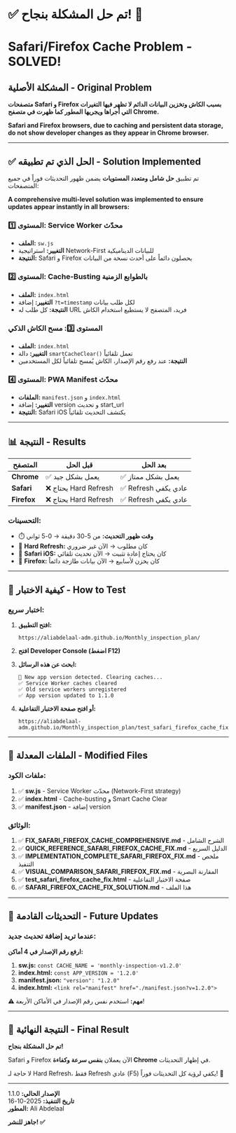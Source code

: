 # ✅ تم حل المشكلة بنجاح! 🎉
# Safari/Firefox Cache Problem - SOLVED!

## المشكلة الأصلية - Original Problem

**متصفحات Safari و Firefox بسبب الكاش وتخزين البيانات الدائم لا تظهر فيها التغيرات التي أجراها ويجريها المطور كما ظهرت في متصفح Chrome.**

**Safari and Firefox browsers, due to caching and persistent data storage, do not show developer changes as they appear in Chrome browser.**

---

## ✅ الحل الذي تم تطبيقه - Solution Implemented

تم تطبيق **حل شامل ومتعدد المستويات** يضمن ظهور التحديثات فوراً في جميع المتصفحات:

**A comprehensive multi-level solution was implemented to ensure updates appear instantly in all browsers:**

### المستوى 1️⃣: Service Worker محدّث
- **الملف:** `sw.js`
- **التغيير:** استراتيجية Network-First للبيانات الديناميكية
- **النتيجة:** Safari و Firefox يحصلون دائماً على أحدث نسخة من البيانات

### المستوى 2️⃣: Cache-Busting بالطوابع الزمنية
- **الملف:** `index.html`
- **التغيير:** إضافة `?t=timestamp` لكل طلب بيانات
- **النتيجة:** كل طلب له URL فريد، المتصفح لا يستطيع استخدام الكاش

### المستوى 3️⃣: مسح الكاش الذكي
- **الملف:** `index.html`
- **التغيير:** دالة `smartCacheClear()` تعمل تلقائياً
- **النتيجة:** عند رفع رقم الإصدار، الكاش يُمسح تلقائياً لكل المستخدمين

### المستوى 4️⃣: PWA Manifest محدّث
- **الملفات:** `manifest.json` و `index.html`
- **التغيير:** إضافة version و تحديث start_url
- **النتيجة:** Safari iOS يكتشف التحديث تلقائياً

---

## 📊 النتيجة - Results

| المتصفح | قبل الحل | بعد الحل |
|---------|----------|----------|
| **Chrome** | ✅ يعمل بشكل جيد | ✅ يعمل بشكل ممتاز |
| **Safari** | ❌ يحتاج Hard Refresh | ✅ Refresh عادي يكفي |
| **Firefox** | ❌ يحتاج Hard Refresh | ✅ Refresh عادي يكفي |

### التحسينات:
- ⏱️ **وقت ظهور التحديث:** من 5-30 دقيقة → 0-5 ثواني
- 🔄 **Hard Refresh:** كان مطلوب → الآن غير ضروري
- 📱 **Safari iOS:** كان يحتاج إعادة تثبيت → الآن تحديث تلقائي
- 🦊 **Firefox:** كان يخزن لأسابيع → الآن بيانات طازجة دائماً

---

## 🧪 كيفية الاختبار - How to Test

### اختبار سريع:

1. **افتح التطبيق:**
   ```
   https://aliabdelaal-adm.github.io/Monthly_inspection_plan/
   ```

2. **افتح Developer Console (اضغط F12)**

3. **ابحث عن هذه الرسائل:**
   ```
   🔄 New app version detected. Clearing caches...
   ✅ Service Worker caches cleared
   ✅ Old service workers unregistered
   ✅ App version updated to 1.1.0
   ```

4. **أو افتح صفحة الاختبار التفاعلية:**
   ```
   https://aliabdelaal-adm.github.io/Monthly_inspection_plan/test_safari_firefox_cache_fix.html
   ```

---

## 📁 الملفات المعدلة - Modified Files

### ملفات الكود:
1. ✅ **sw.js** - Service Worker محدّث (Network-First strategy)
2. ✅ **index.html** - Cache-busting و Smart Cache Clear
3. ✅ **manifest.json** - إضافة version

### الوثائق:
1. ✅ **FIX_SAFARI_FIREFOX_CACHE_COMPREHENSIVE.md** - الشرح الشامل
2. ✅ **QUICK_REFERENCE_SAFARI_FIREFOX_CACHE_FIX.md** - الدليل السريع
3. ✅ **IMPLEMENTATION_COMPLETE_SAFARI_FIREFOX_FIX.md** - ملخص التنفيذ
4. ✅ **VISUAL_COMPARISON_SAFARI_FIREFOX_FIX.md** - المقارنة البصرية
5. ✅ **test_safari_firefox_cache_fix.html** - صفحة الاختبار التفاعلية
6. ✅ **SAFARI_FIREFOX_CACHE_FIX_SOLUTION.md** - هذا الملف

---

## 🔄 التحديثات القادمة - Future Updates

### عندما تريد إضافة تحديث جديد:

**ارفع رقم الإصدار في 4 أماكن:**

1. **sw.js:** `const CACHE_NAME = 'monthly-inspection-v1.2.0'`
2. **index.html:** `const APP_VERSION = '1.2.0'`
3. **manifest.json:** `"version": "1.2.0"`
4. **index.html:** `<link rel="manifest" href="./manifest.json?v=1.2.0">`

**⚠️ مهم:** استخدم نفس رقم الإصدار في الأماكن الأربعة!

---

## 🎉 النتيجة النهائية - Final Result

**تم حل المشكلة بنجاح!**

Safari و Firefox الآن يعملان **بنفس سرعة وكفاءة Chrome** في إظهار التحديثات.

لا حاجة لـ Hard Refresh، فقط Refresh عادي (F5) يكفي لرؤية كل التحديثات فوراً! 🚀

---

**الإصدار الحالي:** 1.1.0  
**تاريخ التنفيذ:** 2025-10-16  
**المطور:** Ali Abdelaal

**جاهز للنشر! ✅**
